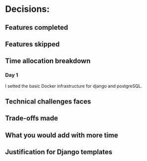 # Decisions:
## Features completed

## Features skipped

## Time allocation breakdown

### Day 1
I setted the basic Docker infrastructure for django and postgreSQL.

## Technical challenges faces

## Trade-offs made

## What you would add with more time

## Justification for Django templates
